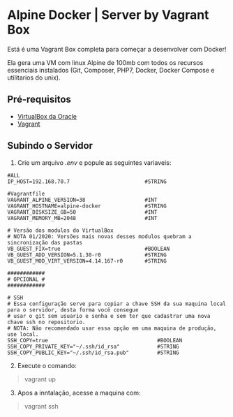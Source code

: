 # Alpine Docker | Server by Vagrant Box

Está é uma Vagrant Box completa para começar a desenvolver com Docker!

Ela gera uma VM com linux Alpine de 100mb com todos os recursos essenciais instalados (Git, Composer, PHP7, Docker, Docker Compose e utilitarios do unix).

##  Pré-requisitos

* [VirtualBox da Oracle](http://www.virtualbox.org/)
* [Vagrant](http://downloads.vagrantup.com/)

## Subindo o Servidor

 1. Crie um arquivo _.env_ e popule as seguintes variaveis:
 
``` 
#ALL
IP_HOST=192.168.70.7                        #STRING

#Vagrantfile
VAGRANT_ALPINE_VERSION=38					#INT
VAGRANT_HOSTNAME=alpine-docker		        #STRING
VAGRANT_DISKSIZE_GB=50						#INT
VAGRANT_MEMORY_MB=2048						#INT

# Versão dos modulos do VirtualBox
# NOTA 01/2020: Versões mais novas desses modulos quebram a sincronização das pastas
VB_GUEST_FIX=true                           #BOOLEAN
VB_GUEST_ADD_VERSION=5.1.30-r0              #STRING
VB_GUEST_MOD_VIRT_VERSION=4.14.167-r0       #STRING

############
# OPCIONAL #
############

# SSH
# Essa configuração serve para copiar a chave SSH da sua maquina local para o servidor, desta forma você consegue
# usar o git sem usuario e senha e sem ter que cadastrar uma nova chave ssh no repositorio.
# NOTA: Não recomendado usar essa opção em uma maquina de produção, use local.
SSH_COPY=true                                   #BOOLEAN
SSH_COPY_PRIVATE_KEY="~/.ssh/id_rsa"            #STRING
SSH_COPY_PUBLIC_KEY="~/.ssh/id_rsa.pub"         #STRING
 ```
 2. Execute o comando:

> vagrant up

 3. Apos a inntalação, acesse a maquina com:
 
> vagrant ssh